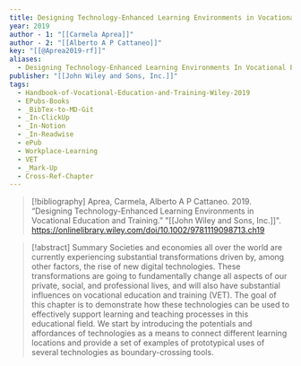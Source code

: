 ```yaml
---
title: Designing Technology-Enhanced Learning Environments in Vocational Education and Training
year: 2019
author - 1: "[[Carmela Aprea]]"
author - 2: "[[Alberto A P Cattaneo]]"
key: "[[@Aprea2019-rf]]"
aliases:
  - Designing Technology-Enhanced Learning Environments In Vocational Education And Training
publisher: "[[John Wiley and Sons, Inc.]]"
tags:
  - Handbook-of-Vocational-Education-and-Training-Wiley-2019
  - EPubs-Books
  - _BibTex-to-MD-Git
  - _In-ClickUp
  - _In-Notion
  - _In-Readwise
  - ePub
  - Workplace-Learning
  - VET
  - _Mark-Up
  - Cross-Ref-Chapter
---
```


> [!bibliography]
> Aprea, Carmela, Alberto A P Cattaneo. 2019. “Designing Technology-Enhanced Learning Environments in Vocational Education and Training.” "[[John Wiley and Sons, Inc.]]". https://onlinelibrary.wiley.com/doi/10.1002/9781119098713.ch19

> [!abstract]
> Summary Societies and economies all over the world are currently experiencing substantial transformations driven by, among other factors, the rise of new digital technologies. These transformations are going to fundamentally change all aspects of our private, social, and professional lives, and will also have substantial influences on vocational education and training (VET). The goal of this chapter is to demonstrate how these technologies can be used to effectively support learning and teaching processes in this educational field. We start by introducing the potentials and affordances of technologies as a means to connect different learning locations and provide a set of examples of prototypical uses of several technologies as boundary-crossing tools.